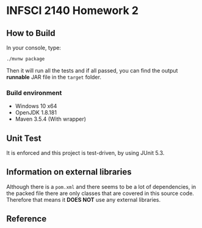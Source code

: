 # INFSCI 2140 Homework 2

## How to Build

In your console, type:

```bash
./mvnw package
```

Then it will run all the tests and if all passed, you can find the output **runnable** JAR file in the `target` folder.

### Build environment

- Windows 10 x64
- OpenJDK 1.8.181
- Maven 3.5.4 (With wrapper)

## Unit Test

It is enforced and this project is test-driven, by using JUnit 5.3.

## Information on external libraries

Although there is a `pom.xml` and there seems to be a lot of dependencies, in the packed file there are only classes that are covered in this source code. Therefore that means it **DOES NOT** use any external libraries.

## Reference



